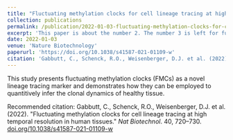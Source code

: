 ```yaml
---
title: "Fluctuating methylation clocks for cell lineage tracing at high temporal resolution in human tissues"
collection: publications
permalink: /publication/2022-01-03-fluctuating-methylation-clocks-for-cell-lineage-tracing-at-high-temporal-resolution-in-human-tissues
excerpt: 'This paper is about the number 2. The number 3 is left for future work.'
date: 2022-01-03
venue: 'Nature Biotechnology'
paperurl: 'https://doi.org/10.1038/s41587-021-01109-w'
citation: 'Gabbutt, C., Schenck, R.O., Weisenberger, D.J. et al. (2022). &quot;Fluctuating methylation clocks for cell lineage tracing at high temporal resolution in human tissues.&quot; <i>Nat Biotechnol</i>. 40, 720–730.'
---
```

This study presents fluctuating methylation clocks (FMCs) as a novel lineage tracing marker and demonstrates how they can be employed to quantitively infer the clonal dynamics of healthy tissue.

Recommended citation: Gabbutt, C., Schenck, R.O., Weisenberger, D.J. et al. (2022). "Fluctuating methylation clocks for cell lineage tracing at high temporal resolution in human tissues." <i>Nat Biotechnol</i>. 40, 720–730. [doi.org/10.1038/s41587-021-01109-w](https://doi.org/10.1038/s41587-021-01109-w)